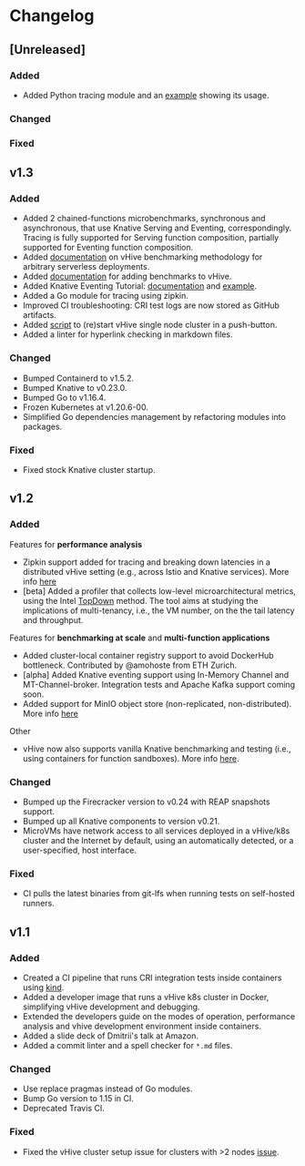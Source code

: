 # Changelog

## [Unreleased]

### Added

- Added Python tracing module and an [example](./function-images/tests/tracing/python/integ-tests/client-server/) showing its usage.

### Changed


### Fixed


## v1.3

### Added

- Added 2 chained-functions microbenchmarks, synchronous and asynchronous, that use Knative Serving and Eventing, correspondingly.
Tracing is fully supported for Serving function composition, partially supported for Eventing function composition.
- Added [documentation](./docs/benchmarking/methodology.md) on vHive benchmarking methodology
for arbitrary serverless deployments.
- Added [documentation](./docs/benchmarking/adding_benchmarks.md) for adding benchmarks to vHive.
- Added Knative Eventing Tutorial: [documentation](./docs/knative/eventing.md) and [example](./examples/knative-eventing-tutorial).
- Added a Go module for tracing using zipkin.
- Improved CI troubleshooting: CRI test logs are now stored as GitHub artifacts.
- Added [script](./scripts/cloudlab/start_onenode_vhive_cluster.sh) to (re)start vHive single node cluster in a push-button.
- Added a linter for hyperlink checking in markdown files.

### Changed

- Bumped Containerd to v1.5.2.
- Bumped Knative to v0.23.0.
- Bumped Go to v1.16.4.
- Frozen Kubernetes at v1.20.6-00.
- Simplified Go dependencies management by refactoring modules into packages.

### Fixed

- Fixed stock Knative cluster startup.


## v1.2

### Added

Features for **performance analysis**
- Zipkin support added for tracing and breaking down latencies in a distributed vHive setting (e.g., across Istio and Knative services).
More info [here](./docs/developers_guide.md#Knative-request-tracing)
- [beta] Added a profiler that collects low-level microarchitectural metrics,
using the Intel [TopDown](https://ieeexplore.ieee.org/document/6844459) method.
The tool aims at studying the implications of multi-tenancy, i.e., the VM number,  on the the tail latency and throughput.

Features for **benchmarking at scale** and **multi-function applications**
- Added cluster-local container registry support to avoid DockerHub bottleneck. Contributed by @amohoste from ETH Zurich.
- [alpha] Added Knative eventing support using In-Memory Channel and MT-Channel-broker.
Integration tests and Apache Kafka support coming soon.
- Added support for MinIO object store (non-replicated, non-distributed).
More info [here](./docs/developers_guide.md#MinIO-S3-service)

Other
- vHive now also supports vanilla Knative benchmarking and testing (i.e., using containers for function sandboxes).
More info [here](./docs/developers_guide.md#Testing-stock-Knative-images).

### Changed
- Bumped up the Firecracker version to v0.24 with REAP snapshots support.
- Bumped up all Knative components to version v0.21.
- MicroVMs have network access to all services deployed in a vHive/k8s cluster and the Internet by default,
using an automatically detected, or a user-specified, host interface.

### Fixed
- CI pulls the latest binaries from git-lfs when running tests on self-hosted runners.

## v1.1

### Added

- Created a CI pipeline that runs CRI integration tests inside containers using [kind](https://kind.sigs.k8s.io/).
- Added a developer image that runs a vHive k8s cluster in Docker, simplifying vHive development and debugging.
- Extended the developers guide on the modes of operation, performance analysis and vhive development environment inside containers.
- Added a slide deck of Dmitrii's talk at Amazon.
- Added a commit linter and a spell checker for `*.md` files.

### Changed

- Use replace pragmas instead of Go modules.
- Bump Go version to 1.15 in CI.
- Deprecated Travis CI.

### Fixed

- Fixed the vHive cluster setup issue for clusters with >2 nodes [issue](https://github.com/ease-lab/vhive/issues/94).
